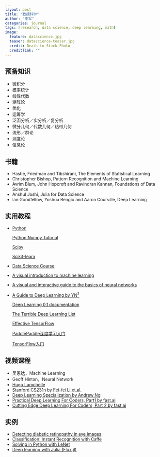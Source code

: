 ```yaml
---
layout: post
title: "数据科学"
author: "李军"
categories: journal
tags: [research, data science, deep learning, math]
image:
  feature: datascience.jpg
  teaser: datascience-teaser.jpg
  credit: Death to Stock Photo
  creditlink: ""
---
```


## 预备知识

* 微积分
* 概率统计
* 线性代数
* 矩阵论
* 优化
* 运筹学
* 泛函分析／实分析／复分析
* 微分几何／代数几何／热带几何
* 流形／群论
* 测度论
* 信息论

## 书籍

* Hastie, Friedman and Tibshirani, The Elements of Statistical Learning
* Christopher Bishop, Pattern Recognition and Machine Learning
* Avrim Blum, John Hopcroft and Ravindran Kannan, Foundations of Data Science
* Anshul Joshi, Julia for Data Science
* Ian Goodfellow, Yoshua Bengio and Aaron Courville, Deep Learning

## 实用教程

+ [Python](http://nbviewer.jupyter.org/github/briandalessandro/DataScienceCourse/tree/master/ipython/)

  [Python Numpy Tutorial](http://cs231n.github.io/python-numpy-tutorial/)

  [Scipy](www.scipy-lectures.org)

  [Scikit-learn](http://scikit-learn.org/stable/index.html)

+ [Data Science Course](http://nbviewer.jupyter.org/github/briandalessandro/)

+ [A visual introduction to machine learning](http://www.r2d3.us/visual-intro-to-machine-learning-part-1/)

+ [A visual and interactive guide to the basics of neural networks](http://jalammar.github.io/visual-interactive-guide-basics-neural-networks/)

+ [A Guide to Deep Learning by YN<sup>2</sup>](http://yerevann.com/a-guide-to-deep-learning/?utm_campaign=Revue%20newsletter&utm_medium=Newsletter&utm_source=The%20Wild%20Week%20in%20AI) 

  [Deep Learning 0.1 documentation](http://deeplearning.net/tutorial/contents.html)

  [The Terrible Deep Learning List](https://github.com/SamDeepLearning/The-Terrible-Deep-Learning-List#the-terrible-deep-learning-list)

  [Effective TensorFlow](https://github.com/vahidk/EffectiveTensorflow)
  
  [PaddlePaddle深度学习入门](http://book.paddlepaddle.org/index.cn.html)
  
  [TensorFlow入门](http://www.tensorfly.cn/tfdoc/get_started/introduction.html)
  
## 视频课程

* 吴恩达，Machine Learning
* Geoff Hinton，Neural Network
* [Hugo Larochelle](http://info.usherbrooke.ca/hlarochelle/neural_networks/content.html)
* [Stanford CS231n by Fei-fei Li et.al.](http://cs231n.stanford.edu)
* [Deep Learning Specialization by Andrew Ng](https://www.coursera.org/specializations/deep-learning)
* [Practical Deep Learning For Coders, Part1 by fast.ai](http://course.fast.ai)
* [Cutting Edge Deep Learning For Coders, Part 2 by fast.ai](http://course.fast.ai/part2.html)

## 实例

* [Detecting diabetic retinopathy in eye images](http://jeffreydf.github.io/diabetic-retinopathy-detection/)
* [Classification: Instant Recognition with Caffe](http://nbviewer.jupyter.org/github/BVLC/caffe/blob/master/examples/00-classification.ipynb)
* [Solving in Python with LeNet](http://nbviewer.jupyter.org/github/BVLC/caffe/blob/master/examples/01-learning-lenet.ipynb)
* [Deep learning with Julia (Flux.jl)](https://github.com/ninjin/juliacon2017_dl_workshop)